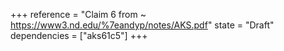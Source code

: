 +++
reference = "Claim 6 from ~ https://www3.nd.edu/%7eandyp/notes/AKS.pdf"
state = "Draft"
dependencies = ["aks61c5"]
+++

